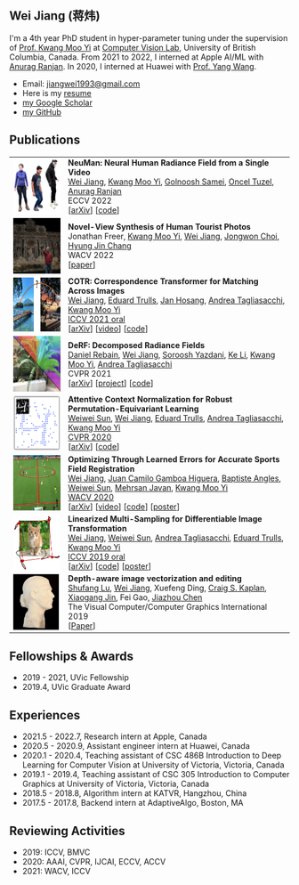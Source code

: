 ## Wei Jiang (蒋炜)

I'm a 4th year PhD student in hyper-parameter tuning under the supervision of [Prof. Kwang Moo Yi](https://www.cs.ubc.ca/~kmyi/) at [Computer Vision Lab](https://vision.cs.ubc.ca/), University of British Columbia, Canada.
From 2021 to 2022, I interned at Apple AI/ML with [Anurag Ranjan](https://anuragranj.github.io/). In 2020, I interned at Huawei with [Prof. Yang Wang](https://www.cs.umanitoba.ca/~ywang/).

* Email: jiangwei1993@gmail.com
* Here is my [resume](./pdfs/jw_resume.pdf)
* [my Google Scholar](https://scholar.google.com/citations?user=OsqGLUAAAAAJ&hl)
* [my GitHub](https://github.com/jiangwei221)

## Publications

|                                                              |                                                              |
| :----------------------------------------------------------- | ------------------------------------------------------------ |
| <img style="float: left;" src="./figs/neuman.png" height="100"> | **NeuMan: Neural Human Radiance Field from a Single Video**<br /><ins>Wei Jiang</ins>, [Kwang Moo Yi](https://www.cs.ubc.ca/~kmyi/), [Golnoosh Samei](https://scholar.google.com/citations?user=kDrzTfsAAAAJ&hl=en), [Oncel Tuzel](https://www.onceltuzel.net), [Anurag Ranjan](https://anuragranj.github.io/)<br />ECCV 2022<br />[[arXiv](https://arxiv.org/abs/2203.12575)] [[code](https://github.com/apple/ml-neuman)]|
| <img style="float: left;" src="./figs/3d_photo.png" height="100"> | **Novel-View Synthesis of Human Tourist Photos**<br />Jonathan Freer, [Kwang Moo Yi](https://www.cs.ubc.ca/~kmyi/), <ins>Wei Jiang</ins>, [Jongwon Choi](https://sites.google.com/site/jwchoivision/), [Hyung Jin Chang](https://hyungjinchang.wordpress.com)<br />WACV 2022<br />[[paper](https://openaccess.thecvf.com/content/WACV2022/papers/Freer_Novel-View_Synthesis_of_Human_Tourist_Photos_WACV_2022_paper.pdf)]|
| <img style="float: left;" src="./figs/cotr.png" height="100"> | **COTR: Correspondence Transformer for Matching Across Images**<br /><ins>Wei Jiang</ins>, [Eduard Trulls](https://etrulls.github.io), [Jan Hosang](https://janhosang.com), [Andrea Tagliasacchi](https://taiya.github.io), [Kwang Moo Yi](https://www.cs.ubc.ca/~kmyi/)<br />[ICCV 2021 oral](https://youtu.be/bOZ12kgfn3E)<br />[[arXiv](https://arxiv.org/abs/2103.14167)] [[video](./vids/cotr/README.html)] [[code](https://github.com/ubc-vision/COTR)]|
| <img style="float: left;" src="./figs/derf.png" height="100"> | **DeRF: Decomposed Radiance Fields**<br />[Daniel Rebain](http://drebain.com), <ins>Wei Jiang</ins>, [Soroosh Yazdani](https://scholar.google.com/citations?user=u6IqTfoAAAAJ), [Ke Li](http://www.sfu.ca/~keli/), [Kwang Moo Yi](https://www.cs.ubc.ca/~kmyi/), [Andrea Tagliasacchi](https://taiya.github.io)<br />CVPR 2021<br />[[arXiv](https://arxiv.org/abs/2011.12490)] [[project](https://ubc-vision.github.io/derf/)] [[code](https://github.com/ubc-vision/derf/)] |
| <img style="float: left;" src="./figs/acne.png" height="100"> | **Attentive Context Normalization for Robust Permutation-Equivariant Learning**<br />[Weiwei Sun](https://wsunid.github.io), <ins>Wei Jiang</ins>, [Eduard Trulls](https://etrulls.github.io), [Andrea Tagliasacchi](https://taiya.github.io), [Kwang Moo Yi](https://www.cs.ubc.ca/~kmyi/)<br />[CVPR 2020](https://www.youtube.com/watch?v=sBxguUF3XAQ)<br />[[arXiv](https://arxiv.org/abs/1907.02545)] [[code](https://github.com/vcg-uvic/acne)] |
| <img style="float: left;" src="./figs/sportsfield.png" height="100"> | **Optimizing Through Learned Errors for Accurate Sports Field Registration**<br /><ins>Wei Jiang</ins>, [Juan Camilo Gamboa Higuera](http://cim.mcgill.ca/~gamboa/), [Baptiste Angles](https://scholar.google.ca/citations?user=TINTysAAAAAJ&hl=en), [Weiwei Sun](https://wsunid.github.io), [Mehrsan Javan](https://scholar.google.ca/citations?user=3S8O0b4AAAAJ&hl=en), [Kwang Moo Yi](https://www.cs.ubc.ca/~kmyi/)<br />[WACV 2020](https://www.youtube.com/watch?v=HiE5yFoT7wY&list=PL_bDvITUYucC_TaW84be8iharg4Vj3UVj&index=1&t=4219s)<br />[[arXiv](https://arxiv.org/abs/1909.08034)] [[video](./vids/sportsfield/README.html)] [[code](https://github.com/vcg-uvic/sportsfield_release)] [[poster](./pdfs/sportsfield_poster.pdf)] |
| <img style="float: left;" src="./figs/linearized.png" height="100"> | **Linearized Multi-Sampling for Differentiable Image Transformation**<br /><ins>Wei Jiang</ins>, [Weiwei Sun](https://wsunid.github.io), [Andrea Tagliasacchi](https://taiya.github.io), [Eduard Trulls](https://etrulls.github.io), [Kwang Moo Yi](https://www.cs.ubc.ca/~kmyi/)<br />[ICCV 2019 oral](https://youtu.be/qUu1076IMWo?t=2299)<br />[[arXiv](https://arxiv.org/abs/1901.07124/)] [[code](https://github.com/vcg-uvic/linearized_multisampling_release)] [[poster](./pdfs/iccv_2019_poster.pdf)] |
| <img style="float: left;" src="./figs/diffusion_curves.png" height="100"> | **Depth-aware image vectorization and editing**<br />[Shufang Lu](https://scholar.google.com/citations?user=fEN2q1sAAAAJ&hl=en), <ins>Wei Jiang</ins>, Xuefeng Ding, [Craig S. Kaplan](https://cs.uwaterloo.ca/~csk/), [Xiaogang Jin](http://www.cad.zju.edu.cn/home/jin/), Fei Gao, [Jiazhou Chen](http://www.cad.zju.edu.cn/home/chenjiazhou/)<br />The Visual Computer/Computer Graphics International 2019<br />[[Paper](https://link.springer.com/article/10.1007%2Fs00371-019-01671-0)] |

## Fellowships & Awards

* 2019 - 2021, UVic Fellowship
* 2019.4, UVic Graduate Award

## Experiences

* 2021.5 - 2022.7, Research intern at Apple, Canada
* 2020.5 - 2020.9, Assistant engineer intern at Huawei, Canada
* 2020.1 - 2020.4, Teaching assistant of CSC 486B Introduction to Deep Learning for Computer Vision at University of Victoria, Victoria, Canada
* 2019.1 - 2019.4, Teaching assistant of CSC 305 Introduction to Computer Graphics at University of Victoria, Victoria, Canada
* 2018.5 - 2018.8, Algorithm intern at KATVR, Hangzhou, China
* 2017.5 - 2017.8, Backend intern at AdaptiveAlgo, Boston, MA


## Reviewing Activities

- 2019: ICCV, BMVC
- 2020: AAAI, CVPR, IJCAI, ECCV, ACCV
- 2021: WACV, ICCV
